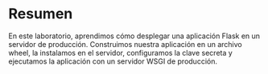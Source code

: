 # Resumen

En este laboratorio, aprendimos cómo desplegar una aplicación Flask en un servidor de producción. Construimos nuestra aplicación en un archivo wheel, la instalamos en el servidor, configuramos la clave secreta y ejecutamos la aplicación con un servidor WSGI de producción.
